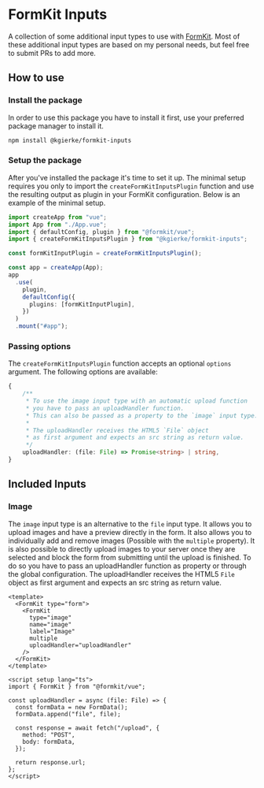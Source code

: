 # FormKit Inputs

A collection of some additional input types to use with [FormKit](https://formkit.com). Most of these additional input types are based on my personal needs, but feel free to submit PRs to add more.

## How to use

### Install the package

In order to use this package you have to install it first, use your preferred package manager to install it.

```bash
npm install @kgierke/formkit-inputs
```

### Setup the package

After you've installed the package it's time to set it up. The minimal setup requires you only to import the `createFormKitInputsPlugin` function and use the resulting output as plugin in your FormKit configuration. Below is an example of the minimal setup.

```ts
import createApp from "vue";
import App from "./App.vue";
import { defaultConfig, plugin } from "@formkit/vue";
import { createFormKitInputsPlugin } from "@kgierke/formkit-inputs";

const formKitInputPlugin = createFormKitInputsPlugin();

const app = createApp(App);
app
  .use(
    plugin,
    defaultConfig({
      plugins: [formKitInputPlugin],
    })
  )
  .mount("#app");
```

### Passing options

The `createFormKitInputsPlugin` function accepts an optional `options` argument. The following options are available:

```ts
{
    /**
     * To use the image input type with an automatic upload function
     * you have to pass an uploadHandler function.
     * This can also be passed as a property to the `image` input type.
     *
     * The uploadHandler receives the HTML5 `File` object
     * as first argument and expects an src string as return value.
     */
    uploadHandler: (file: File) => Promise<string> | string,
}
```

## Included Inputs

### Image

The `image` input type is an alternative to the `file` input type. It allows you to upload images and have a preview directly in the form. It also allows you to individually add and remove images (Possible with the `multiple` property). It is also possible to directly upload images to your server once they are selected and block the form from submitting until the upload is finished. To do so you have to pass an uploadHandler function as property or through the global configuration. The uploadHandler receives the HTML5 `File` object as first argument and expects an src string as return value.

```vue
<template>
  <FormKit type="form">
    <FormKit
      type="image"
      name="image"
      label="Image"
      multiple
      uploadHandler="uploadHandler"
    />
  </FormKit>
</template>

<script setup lang="ts">
import { FormKit } from "@formkit/vue";

const uploadHandler = async (file: File) => {
  const formData = new FormData();
  formData.append("file", file);

  const response = await fetch("/upload", {
    method: "POST",
    body: formData,
  });

  return response.url;
};
</script>
```
